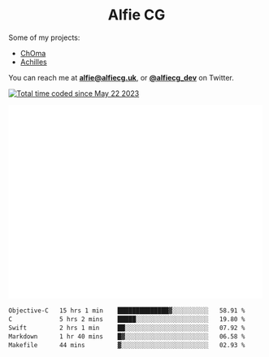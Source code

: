 <h1 align="center">Alfie CG</h1>

Some of my projects:
* [ChOma](https://github.com/opa334/ChOma)
* [Achilles](https://github.com/alfiecg24/Achilles)

You can reach me at **alfie@alfiecg.uk**, or **[@alfiecg_dev](https://twitter.com/alfiecg_dev)** on Twitter.

<a href="https://wakatime.com/@61592169-b9cf-4af8-b6fa-8ac7d4369b01"><img src="https://wakatime.com/badge/user/61592169-b9cf-4af8-b6fa-8ac7d4369b01.svg" alt="Total time coded since May 22 2023" /></a>


<img align="center" src="/github-metrics.svg" alt="Metrics" width="500">

 <!--[![GitHub Streak](https://streak-stats.demolab.com/?user=alfiecg24)](https://git.io/streak-stats)-->

<!--START_SECTION:waka-->

```txt
Objective-C   15 hrs 1 min    ██████████████▓░░░░░░░░░░   58.91 %
C             5 hrs 2 mins    █████░░░░░░░░░░░░░░░░░░░░   19.80 %
Swift         2 hrs 1 min     ██░░░░░░░░░░░░░░░░░░░░░░░   07.92 %
Markdown      1 hr 40 mins    █▓░░░░░░░░░░░░░░░░░░░░░░░   06.58 %
Makefile      44 mins         ▓░░░░░░░░░░░░░░░░░░░░░░░░   02.93 %
```

<!--END_SECTION:waka-->
